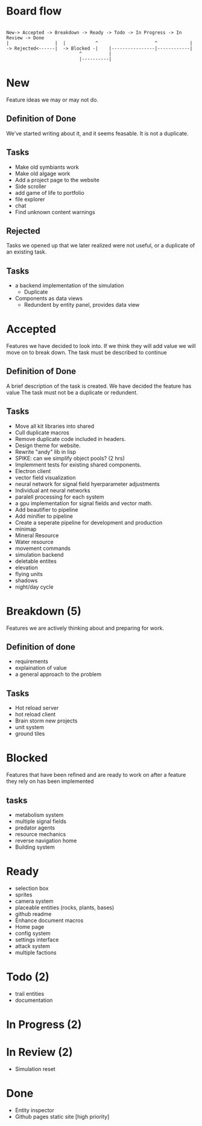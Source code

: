# Board flow

```

New-> Accepted -> Breakdown -> Ready -> Todo -> In Progress -> In Review -> Done
|                 |  |           ^                     ^            |
-> Rejected<------|  -> Blocked -|    |----------------|------------|
                           ^          |
                           |----------|
```

# New

Feature ideas we may or may not do.

## Definition of Done

We've started writing about it, and it seems feasable. It is not a duplicate.

## Tasks

- Make old symbiants work
- Make old algage work
- Add a project page to the website
- Side scroller
- add game of life to portfolio
- file explorer
- chat
- Find unknown content warnings


## Rejected

Tasks we opened up that we later realized were not useful, or a duplicate of an existing task.

## Tasks

- a backend implementation of the simulation
  - Duplicate
- Components as data views
  - Redundent by entity panel, provides data view


# Accepted

Features we have decided to look into. If we think they will add value we will move on to break down. The task must be described to continue

## Definition of Done

A brief description of the task is created. We have decided the feature has value
The task must not be a duplicate or redundent.

## Tasks

- Move all kit libraries into shared
- Cull duplicate macros
- Remove duplicate code included in headers.
- Design theme for website.
- Rewrite "andy" lib in lisp
- SPIKE: can we simplify object pools? (2 hrs)
- Implemment tests for existing shared components.
- Electron client
- vector field visualization
- neural network for signal field hyerparameter adjustments
- Individual ant neural networks
- paralell processing for each system
- a gpu implementation for signal fields and vector math.
- Add beautifier to pipeline
- Add minifier to pipeline
- Create a seperate pipeline for development and production
- minimap
- Mineral Resource
- Water resource
- movement commands
- simulation backend
- deletable entites
- elevation
- flying units
- shadows
- night/day cycle

# Breakdown (5)

Features we are actively thinking about and preparing for work.

## Definition of done

- requirements
- explaination of value
- a general approach to the problem


## Tasks

- Hot reload server
- hot reload client
- Brain storm new projects
- unit system
- ground tiles


# Blocked

Features that have been refined and are ready to work on after a feature they rely on has been implemented

## tasks

- metabolism system
- multiple signal fields
- predator agents
- resource mechanics
- reverse navigation home
- Building system

# Ready

- selection box
- sprites
- camera system
- placeable entities (rocks, plants, bases)
- github readme
- Enhance document macros
- Home page
- config system
- settings interface
- attack system
- multiple factions

# Todo (2)

- trail entities
- documentation

# In Progress (2)

# In Review (2)

- Simulation reset

# Done

- Entity inspector
- Github pages static site [high priority]


